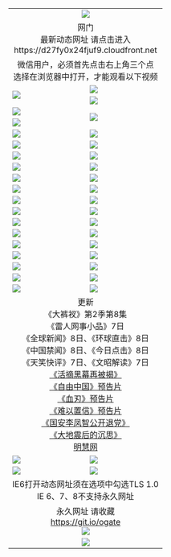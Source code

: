 ﻿<table>
  <tr></tr>
  <tr><td colspan=2 align=center><img src="https://cloud.githubusercontent.com/assets/11880933/13434984/f430fae2-e012-11e5-814f-c2df1e82b247.jpg" /></td></tr>
  <tr><td colspan=2 align=center>网门<br>最新动态网址 请点击进入
<br>https://d27fy0x24fjuf9.cloudfront.net
    </td>
  </tr>
  <tr>
    <td colspan=2 align=center>微信用户，必须首先点击右上角三个点<br>选择在浏览器中打开，才能观看以下视频</td>
  </tr>
  <tr>
    <td rowspan=2><a href="https://d27fy0x24fjuf9.cloudfront.net/ogUP.aspx?name=11DKC.mp4&count=T:2,2:8,1:16&from=github" target="_blank"><img src="https://d27fy0x24fjuf9.cloudfront.net/Up/11DKC1.jpg" /></a></td> 
    <td><div><a href="https://d27fy0x24fjuf9.cloudfront.net/ogUP.aspx?name=LRWS.mp4&count=7B:9,6B:44,5A:10,5B:35,4A:14,4B:19,3A:10,3B:26,2A:16,2B:21,1A:23,1B:29&current=7B:9" target="_blank"><img src="https://d27fy0x24fjuf9.cloudfront.net/Up/LRWS.jpg" /></a></td>
   </tr>
  <tr>
    <td><a href="https://d27fy0x24fjuf9.cloudfront.net/ogNiceVedio.aspx" target="_blank"><img src="https://d27fy0x24fjuf9.cloudfront.net/Up/TGKDY.jpg" /></a></td>
  </tr>
  <tr>
    <td><a href="https://d27fy0x24fjuf9.cloudfront.net/ogUP.aspx?name=JQR.mp4&count=2" target="_blank"><img src="https://d27fy0x24fjuf9.cloudfront.net/Up/JQR.jpg" /></a></td>   
    <td rowspan=2><a href="https://d27fy0x24fjuf9.cloudfront.net/ogUP.aspx?name=JP.mp4&count=9" target="_blank"><img src="https://d27fy0x24fjuf9.cloudfront.net/Up/JP.jpg" /></td>
  </tr>
  <tr>
    <td><a href="https://d27fy0x24fjuf9.cloudfront.net/ogUP.aspx?name=WH.mp4" target="_blank"><img src="https://d27fy0x24fjuf9.cloudfront.net/Up/WH.jpg" /></a></td>
  </tr>
  <tr>
    <td><a href="https://d27fy0x24fjuf9.cloudfront.net/ogUP.aspx?name=SSZJ.mp4&count=SP:6,480P:9" target="_blank"><img src="https://d27fy0x24fjuf9.cloudfront.net/Up/SSZJ.jpg" /></a></td>
    <td><a href="https://d27fy0x24fjuf9.cloudfront.net/ogUP.aspx?name=ZY.mp4&count=2015:16" target="_blank"><img src="https://d27fy0x24fjuf9.cloudfront.net/Up/ZY.jpg" /></a</td>
  </tr>
  <tr>
    <td><a href="https://d27fy0x24fjuf9.cloudfront.net/ogUP.aspx?name=XTFY.mp4&count=B:2,A:24" target="_blank"><img src="https://d27fy0x24fjuf9.cloudfront.net/Up/XTFY.jpg" /></a></td>
    <td><a href="https://d27fy0x24fjuf9.cloudfront.net/ogUP.aspx?name=1XQK.mp4&count=13" target="_blank"><img src="https://d27fy0x24fjuf9.cloudfront.net/Up/1XQK.jpg" /></a</td>
  </tr>
  <tr>
    <td><a href="https://d27fy0x24fjuf9.cloudfront.net/ogUP.aspx?name=1LYF.mp4&count=2" target="_blank"><img src="https://d27fy0x24fjuf9.cloudfront.net/Up/1LYF0.jpg" /></a></td>
    <td><a href="https://d27fy0x24fjuf9.cloudfront.net/ogUP.aspx?name=1ZGC.mp4&count=6" target="_blank"><img src="https://d27fy0x24fjuf9.cloudfront.net/Up/1ZGC0.jpg" /></a></td>
  </tr>
  <tr>
    <td><a href="https://d27fy0x24fjuf9.cloudfront.net/ogUP.aspx?name=1ZKM.mp4&count=3&current=3" target="_blank"><img src="https://d27fy0x24fjuf9.cloudfront.net/Up/1ZKM0.jpg" /></a></td>  
    <td><a href="https://d27fy0x24fjuf9.cloudfront.net/ogUP.aspx?name=1WWY.mp4&count=6&current=6" target="_blank"><img src="https://d27fy0x24fjuf9.cloudfront.net/Up/1WWY0.jpg" /></a></td>
  </tr>
  <tr>
    <td><a href="https://d27fy0x24fjuf9.cloudfront.net/ogUP.aspx?name=10JGY.mp4&count=3" target="_blank"><img src="https://d27fy0x24fjuf9.cloudfront.net/Up/10JGY0.jpg" /></a></td>
    <td><a href="https://d27fy0x24fjuf9.cloudfront.net/ogUP.aspx?name=10CYS.mp4&count=2" target="_blank"><img src="https://d27fy0x24fjuf9.cloudfront.net/Up/10CYS0.jpg" /></a></td>
  </tr>
  <tr>
    <td><a href="https://d27fy0x24fjuf9.cloudfront.net/ogUP.aspx?name=4SQQ.mp4&count=201603:6,201602:20,201601:21&current=201603:6" target="_blank"><img src="https://d27fy0x24fjuf9.cloudfront.net/Up/4SQQ0.jpg"/></a></td>
    <td><a href="https://d27fy0x24fjuf9.cloudfront.net/ogUP.aspx?name=4SHQ.mp4&count=201603:8,201602:27,201601:28&current=201603:8" target="_blank"><img src="https://d27fy0x24fjuf9.cloudfront.net/Up/4SHQ0.jpg"/></a></td>
  </tr>
  <tr>
    <td><a href="https://d27fy0x24fjuf9.cloudfront.net/ogUP.aspx?name=4SZG.mp4&count=201603:7,201602:21,201601:23&current=201603:7" target="_blank"><img src="https://d27fy0x24fjuf9.cloudfront.net/Up/4SZG0.jpg"/></a></td>
    <td><a href="https://d27fy0x24fjuf9.cloudfront.net/ogUP.aspx?name=4SDJ.mp4&count=201603A:7,201603B:4,201602A:24,201602B:7,201601A:48,201601B:6&current=201603A:7" target="_blank"><img src="https://d27fy0x24fjuf9.cloudfront.net/Up/4SDJ0.jpg"/></a></td>
  </tr>
  <tr>
    <td><a href="https://d27fy0x24fjuf9.cloudfront.net/ogUP.aspx?name=4SGX.mp4&count=201603:1&current=201603:1" target="_blank"><img src="https://d27fy0x24fjuf9.cloudfront.net/Up/4SGX0.jpg"/></a></td>
    <td><a href="https://d27fy0x24fjuf9.cloudfront.net/ogUP.aspx?name=4SHD.mp4&count=201603:3&current=201603:1" target="_blank"><img src="https://d27fy0x24fjuf9.cloudfront.net/Up/4SHD0.jpg"/></a></td>
  </tr>
  <tr>
    <td><a href="https://d27fy0x24fjuf9.cloudfront.net/ogUP.aspx?name=4CTX.mp4&count=201603:2,201602:3,201601:4&current=201603:2" target="_blank"><img src="https://d27fy0x24fjuf9.cloudfront.net/Up/4CTX0.jpg"/></a></td>
    <td><a href="https://d27fy0x24fjuf9.cloudfront.net/ogUP.aspx?name=4CWZ.mp4&count=201603:1,201602:4,201601:4&current=201603:1" target="_blank"><img src="https://d27fy0x24fjuf9.cloudfront.net/Up/4CWZ0.jpg"/></a></td>
  </tr>
  <tr>
    <td><a href="https://d27fy0x24fjuf9.cloudfront.net/onUP.aspx?name=https://d2t6x1lwzcff38.cloudfront.net/" target="_blank"><img src="https://d27fy0x24fjuf9.cloudfront.net/Up/0DTW.jpg"/></a></td>
    <td><a href="https://d27fy0x24fjuf9.cloudfront.net/onUP.aspx?name=https://d240ns8up8earz.cloudfront.net/acenter/" target="_blank"><img src="https://d27fy0x24fjuf9.cloudfront.net/Up/0TDW.jpg" /></a></td>
  </tr>
  <tr>
    <td><a href="https://d27fy0x24fjuf9.cloudfront.net/onUP.aspx?name=https://d4508d6vomz2p.cloudfront.net/gb/nsc413.htm" target="_blank"><img src="https://d27fy0x24fjuf9.cloudfront.net/Up/0DJY.jpg" /></a></td>
    <td><a href="https://d27fy0x24fjuf9.cloudfront.net/onUP.aspx?name=https://d3bxwq7vzudb5l.cloudfront.net/xtr/gb/prog204.html" target="_blank"><img src="https://d27fy0x24fjuf9.cloudfront.net/Up/0XTR.jpg" /></a></td>
  </tr>
  <tr>
    <td><a href="https://d27fy0x24fjuf9.cloudfront.net/onUP.aspx?name=https://d3aj00iefsmfgc.cloudfront.net/" target="_blank"><img src="https://d27fy0x24fjuf9.cloudfront.net/Up/0MHW.jpg" /></a></td>
    <td><a href="https://d27fy0x24fjuf9.cloudfront.net/onUP.aspx?name=https://d1lcj91uv80klr.cloudfront.net/" target="_blank"><img src="https://d27fy0x24fjuf9.cloudfront.net/Up/0ZJW.jpg" /></a></td>
  </tr>
  <tr>
    <td><a href="https://d27fy0x24fjuf9.cloudfront.net/ogUP.aspx?name=0FG.zip" target="_blank"><img src="https://d27fy0x24fjuf9.cloudfront.net/Up/0FG.jpg" /></a></td>
    <td><a href="https://d27fy0x24fjuf9.cloudfront.net/ogUP.aspx?name=0FGA.apk" target="_blank"><img src="https://d27fy0x24fjuf9.cloudfront.net/Up/0FGA.jpg" /></a></td>
  </tr>
  <tr>
    <td><a href="https://d27fy0x24fjuf9.cloudfront.net/ogUP.aspx?name=0U.zip" target="_blank"><img src="https://d27fy0x24fjuf9.cloudfront.net/Up/0U.jpg" /></a></td>
    <td><a href="https://d27fy0x24fjuf9.cloudfront.net/ogUP.aspx?name=0UA.apk" target="_blank"><img src="https://d27fy0x24fjuf9.cloudfront.net/Up/0UA.jpg" /></a></td>
  </tr>
  <tr>
    <td><a href="https://d27fy0x24fjuf9.cloudfront.net/ogUP.aspx?name=0iPPOTV.zip" target="_blank"><img src="https://d27fy0x24fjuf9.cloudfront.net/Up/0iPPOTV.jpg" /></a></td>
    <td><a href="https://d27fy0x24fjuf9.cloudfront.net/ogUP.aspx?name=0iNTD.apk" target="_blank"><img src="https://d27fy0x24fjuf9.cloudfront.net/Up/0iNTD.jpg" /></a></td>
  </tr>
  <tr>
    <td colspan=2 align=center>更新<br>
      《大裤衩》第2季第8集<br>
      《雷人网事小品》7日<br>
      《全球新闻》8日、《环球直击》8日<br>
      《中国禁闻》8日、《今日点击》8日<br>
      《天笑快评》7日、《文昭解读》7日<br>
      <a href="https://d27fy0x24fjuf9.cloudfront.net/ogUP.aspx?name=SSZJ480P9.mp4" target="_blank">《活摘黑幕再被揭》</a><br>
      <a href="https://d27fy0x24fjuf9.cloudfront.net/ogUP.aspx?name=11ZYZG0.mp4" target="_blank">《自由中国》预告片</a><br>
      <a href="https://d27fy0x24fjuf9.cloudfront.net/ogUP.aspx?name=11XR.mp4" target="_blank">《血刃》预告片</a><br>
      <a href="https://d27fy0x24fjuf9.cloudfront.net/ogUP.aspx?name=11NYZX.mp4&count=2" target="_blank">《难以置信》预告片</a><br>
      <a href="https://d27fy0x24fjuf9.cloudfront.net/ogUP.aspx?name=4LFZ.mp4" target="_blank">《国安李凤智公开退党》</a><br>
      <a href="https://d27fy0x24fjuf9.cloudfront.net/ogUP.aspx?name=4DDZHDCS.mp4" target="_blank">《大地震后的沉思》</a><br>
      <a href="https://d27fy0x24fjuf9.cloudfront.net/onUP.aspx?name=https://www.minghui.org/" target="_blank">明慧网</a></td>
    </td>
  </tr>
  <tr>
    <td><a href="https://d27fy0x24fjuf9.cloudfront.net/ogNice.aspx" target="_blank"><img src="https://d27fy0x24fjuf9.cloudfront.net/Up/0WCYY.jpg" /></a></td>
    <td><a href="https://d27fy0x24fjuf9.cloudfront.net/onCO.aspx?ob=600%E4%BA%8B%E7%89%A9&op=%E5%A2%9E%E5%88%A0%E6%94%B9&args=WH1~%23%E7%B1%BB%E5%9E%8B6%E6%96%B0%E9%97%BB%7c%23%E7%B1%BB%E5%9E%8B6%E8%AF%84%E8%AE%BA&mode=" target="_blank"><img src="https://d27fy0x24fjuf9.cloudfront.net/Up/0WZTT.jpg" /></a></td> 
  </tr>
  <tr>
    <td><a href="https://d27fy0x24fjuf9.cloudfront.net/ogDY.aspx" target="_blank"><img src="https://d27fy0x24fjuf9.cloudfront.net/Up/0FK.jpg" /></a></td>
    <td><a href="https://d27fy0x24fjuf9.cloudfront.net/ogST.aspx" target="_blank"><img src="https://d27fy0x24fjuf9.cloudfront.net/Up/0ST.jpg" /></a></td> 
  </tr>
  <tr>
    <td colspan=2 align=center>IE6打开动态网址须在选项中勾选TLS 1.0<br/>IE 6、7、8不支持永久网址<br/>
      <!--微信可扫描以下临时二维码<br/>https://bit.ly/1mBQHW8<br/><a href="https://d27fy0x24fjuf9.cloudfront.net/Up/0WMGDL3.png" target="_blank"><img src="https://d27fy0x24fjuf9.cloudfront.net/Up/0WMGD3.png"/></a><br-->
  </tr>
  <tr>
    <td colspan=2 align=center>永久网址 请收藏<br/><a href="https://git.io/ogate" target="_blank">https://git.io/ogate</a><br/><a href="https://d27fy0x24fjuf9.cloudfront.net/Up/0WMGDL2.png" target="_blank"><img src="https://d27fy0x24fjuf9.cloudfront.net/Up/0WMGD2.png"/></a></td>
  </tr>
  <tr>
    <td colspan=2 align=center><a href="https://d27fy0x24fjuf9.cloudfront.net/ogUP.aspx?name=0oGate.apk" target="_blank"><img src="https://d27fy0x24fjuf9.cloudfront.net/Up/0WMAZ.jpg" /></a></td>
  </tr>
  <!--tr>
    <td colspan=2 align=center>可能失效的动态网址
    </td>
  </tr-->
</table>
